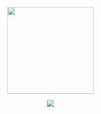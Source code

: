 <p align="center">
  <img src="https://github.com/user-attachments/assets/1c859492-3608-4f56-ae51-617299fddee0" width="200"/>
</p>
<div align="center">
 <img src="https://visitor-badge.laobi.icu/badge?page_id=MariChica06.MariChica06"/>
</div>
<h2 align="center"></h2>




